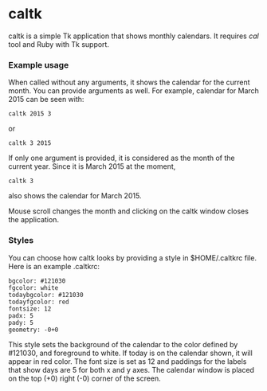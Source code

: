 # caltk
caltk is a simple Tk application that shows monthly calendars. It requires *cal* tool and Ruby with Tk support. 

### Example usage

When called without any arguments, it shows the calendar for the current month. You can provide arguments as well. For example, calendar for March 2015 can be seen with:

```
caltk 2015 3
```

or 

```
caltk 3 2015
```

If only one argument is provided, it is considered as the month of the current year. Since it is March 2015 at the moment, 

```
caltk 3
```

also shows the calendar for March 2015. 

Mouse scroll changes the month and clicking on the caltk window closes the application. 

### Styles

You can choose how caltk looks by providing a style in $HOME/.caltkrc file. Here is an example .caltkrc:

```
bgcolor: #121030
fgcolor: white
todaybgcolor: #121030
todayfgcolor: red
fontsize: 12
padx: 5
pady: 5
geometry: -0+0
```

This style sets the background of the calendar to the color defined by #121030, and foreground to white. If today is on the calendar shown, it will appear in red color. The font size is set as 12 and paddings for the labels that show days are 5 for both x and y axes. The calendar window is placed on the top (+0) right (-0) corner of the screen.
